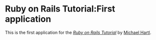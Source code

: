 # Ruby on Rails Tutorial:First application

This is the first application for the
[*Ruby on Rails Tutorial*](http://railstutorial.org/)
by [Michael Hartl](http://michaelhartl.com/).